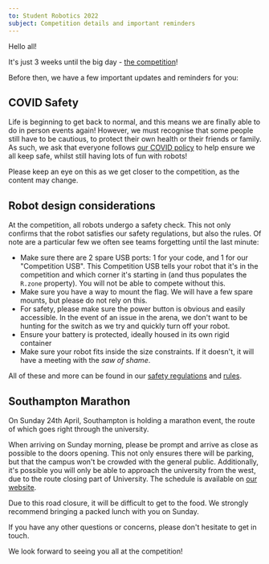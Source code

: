 ```yaml
---
to: Student Robotics 2022
subject: Competition details and important reminders
---
```


Hello all!

It's just 3 weeks until the big day - [the competition](https://studentrobotics.org/events/sr2022/competition/)!

Before then, we have a few important updates and reminders for you:

## COVID Safety

Life is beginning to get back to normal, and this means we are finally able to do in person events again! However, we must recognise that some people still have to be cautious, to protect their own health or their friends or family. As such, we ask that everyone follows [our COVID policy](https://studentrobotics.org/covid-19/) to help ensure we all keep safe, whilst still having lots of fun with robots!

Please keep an eye on this as we get closer to the competition, as the content may change.

## Robot design considerations

At the competition, all robots undergo a safety check. This not only confirms that the robot satisfies our safety regulations, but also the rules. Of note are a particular few we often see teams forgetting until the last minute:

- Make sure there are 2 spare USB ports: 1 for your code, and 1 for our "Competition USB". This Competition USB tells your robot that it's in the competition and which corner it's starting in (and thus populates the `R.zone` property). You will not be able to compete without this.
- Make sure you have a way to mount the flag. We will have a few spare mounts, but please do not rely on this.
- For safety, please make sure the power button is obvious and easily accessible. In the event of an issue in the arena, we don't want to be hunting for the switch as we try and quickly turn off your robot.
- Ensure your battery is protected, ideally housed in its own rigid container
- Make sure your robot fits inside the size constraints. If it doesn't, it will have a meeting with the _saw of shame_.

All of these and more can be found in our [safety regulations](https://studentrobotics.org/docs/kit/safety-regulations) and [rules](https://studentrobotics.org/rules).

## Southampton Marathon

On Sunday 24th April, Southampton is holding a marathon event, the route of which goes right through the university.

When arriving on Sunday morning, please be prompt and arrive as close as possible to the doors opening. This not only ensures there will be parking, but that the campus won't be crowded with the general public. Additionally, it's possible you will only be able to approach the university from the west, due to the route closing part of University. The schedule is available on [our website](https://studentrobotics.org/events/sr2022/competition/).

Due to this road closure, it will be difficult to get to the food. We strongly recommend bringing a packed lunch with you on Sunday.

If you have any other questions or concerns, please don't hesitate to get in touch.

We look forward to seeing you all at the competition!

